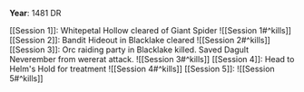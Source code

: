 **Year**: 1481 DR

[[Session 1]]: Whitepetal Hollow cleared of Giant Spider ![[Session 1#^kills]]
[[Session 2]]: Bandit Hideout in Blacklake cleared ![[Session 2#^kills]]
[[Session 3]]: Orc raiding party in Blacklake killed. Saved Dagult Neverember from wererat attack. ![[Session 3#^kills]]
[[Session 4]]: Head to Helm's Hold for treatment ![[Session 4#^kills]]
[[Session 5]]: ![[Session 5#^kills]]